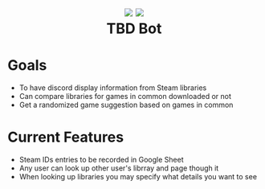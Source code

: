 <h1 align="center">
  <img src="https://cdn.discordapp.com/attachments/586333681208131594/844600993220001832/unknown.png">
  <img src="https://cdn.discordapp.com/attachments/472635611107295244/844599799822549003/unknown.png">
  <br>
TBD Bot
<br>

</h1>

# Goals
* To have discord display information from Steam libraries
* Can compare libraries for games in common downloaded or not
* Get a randomized game suggestion based on games in common


# Current Features
* Steam IDs entries to be recorded in Google Sheet
* Any user can look up other user's librray and page though it
* When looking up libraries you may specify what details you want to see
